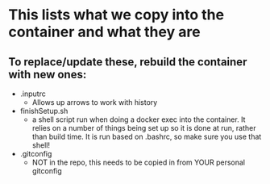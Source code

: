 # This lists what we copy into the container and what they are

## To replace/update these, rebuild the container with new ones:
* .inputrc
  * Allows up arrows to work with history
* finishSetup.sh
  * a shell script run when doing a docker exec into the container. It relies on a number of things being set up so it is done at run, rather than build time.  It is run based on .bashrc, so make sure you use that shell!
* .gitconfig
  * NOT in the repo, this needs to be copied in from YOUR personal gitconfig
